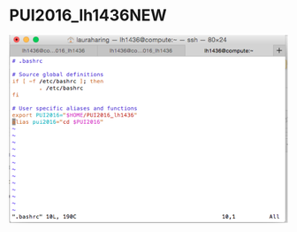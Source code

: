 # PUI2016_lh1436NEW

![alt text](https://github.com/lh1436/PUI2016_lh1436/blob/master/bashrc%20screenshot.png "bashrc screenshot")
